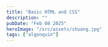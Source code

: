 ```yaml
---
title: "Basic HTML and CSS"
description: ""
pubDate: "Feb 08 2025"
heroImage: "/src/assets/shuang.jpg"
tags: ["algonquin"]
---
```

